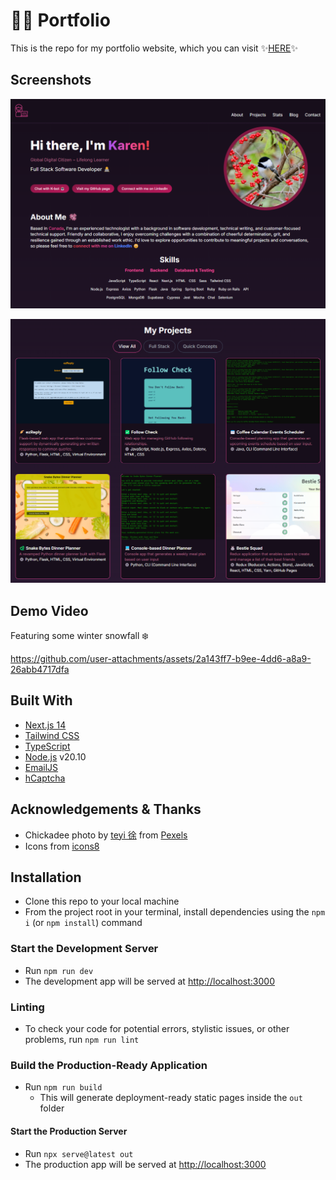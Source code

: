 # 👩‍💻 Portfolio

This is the repo for my portfolio website, which you can visit ✨[HERE](https://kazvee.com/)✨

## Screenshots

![Main View](/public/images/readme/Portfolio_Main.png)

![Projects View](/public/images/readme/Portfolio_Projects.png)

## Demo Video

Featuring some winter snowfall ❄️

https://github.com/user-attachments/assets/2a143ff7-b9ee-4dd6-a8a9-26abb4717dfa

## Built With

* [Next.js 14](https://nextjs.org/)
* [Tailwind CSS](https://tailwindcss.com/)
* [TypeScript](https://www.typescriptlang.org/)
* [Node.js](https://nodejs.org/) v20.10
* [EmailJS](https://www.emailjs.com/)
* [hCaptcha](https://www.hcaptcha.com/)

## Acknowledgements & Thanks

* Chickadee photo by [teyi 徐](https://www.pexels.com/photo/black-capped-chickadee-bird-on-a-redcurrant-shrub-19097681/) from [Pexels](https://www.pexels.com/)
* Icons from [icons8](https://icons8.com/)

## Installation

* Clone this repo to your local machine
* From the project root in your terminal, install dependencies using the `npm i` (or `npm install`) command

### Start the Development Server
* Run `npm run dev`
* The development app will be served at [http://localhost:3000](http://localhost:3000/)

### Linting
* To check your code for potential errors, stylistic issues, or other problems, run `npm run lint`

### Build the Production-Ready Application
* Run `npm run build`
  * This will generate deployment-ready static pages inside the `out` folder

#### Start the Production Server
* Run `npx serve@latest out`
* The production app will be served at [http://localhost:3000](http://localhost:3000/)